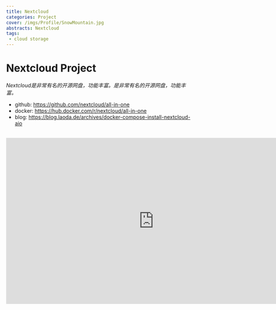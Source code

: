```yaml
---
title: Nextcloud
categories: Project
cover: /imgs/Profile/SnowMountain.jpg
abstracts: Nextcloud
tags:
 - cloud storage
---
```


# Nextcloud Project
*Nextcloud是非常有名的开源网盘，功能丰富。是非常有名的开源网盘，功能丰富。*

- github: https://github.com/nextcloud/all-in-one
- docker: https://hub.docker.com/r/nextcloud/all-in-one
- blog: https://blog.laoda.de/archives/docker-compose-install-nextcloud-aio

<br>

<div align="center">
  <iframe width="800" height="450" src="https://www.youtube.com/embed/CapStYi-Djs?si=feVey7qvNlOuPxpz" title="YouTube video player" frameborder="0" allow="accelerometer; autoplay; clipboard-write; encrypted-media; gyroscope; picture-in-picture; web-share" referrerpolicy="strict-origin-when-cross-origin" allowfullscreen>
  </iframe>
</div>